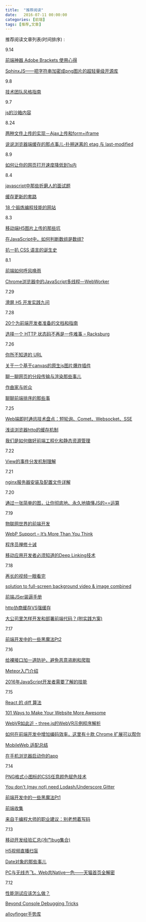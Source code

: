 ```yaml
---
title:  "推荐阅读"
date:   2016-07-11 00:00:00
categories: [前端]
tags: [推荐,文章]
---
```


推荐阅读文章列表(时间排序) :

9.14

[前端神器 Adobe Brackets 使用心得](http://www.jackpu.com/qian-duan-shen-qi-adobe-brackets-shi-yong-xin-de/)

[SphinxJS——把字符串加密成png图片的超轻量级开源库](https://segmentfault.com/a/1190000006897488)

9.8

[技术团队风格指南](https://zhuanlan.zhihu.com/p/22266609)

9.7

[js的沙箱内容](https://segmentfault.com/a/1190000006808445)

8.24

[两种文件上传的实现－Ajax上传和form+iframe](http://luckykun.com/work/2016-08-16/file-upload.html)

[说说浏览器端缓存的那点事儿-扑朔迷离的 etag 与 last-modified](https://github.com/rccoder/blog/issues/12)

8.9

[如何让你的网页打开速度降低到1s内](http://www.jianshu.com/p/d857c3ff78d6)

8.4

[javascript中那些折磨人的面试题](https://segmentfault.com/a/1190000006129337)

[缓存更新的套路](http://coolshell.cn/articles/17416.html)

[18 个锻炼编程技能的网站](http://blog.jobbole.com/67820/)

8.3

[移动端H5图片上传的那些坑](https://segmentfault.com/a/1190000006140042)

[在JavaScript中，如何判断数组是数组?](https://segmentfault.com/a/1190000006150186)

[扒一扒 CSS 语言的诞生史](http://qianduan.guru/2016/07/26/The-Languages-Which-Almost-Became-CSS/)

8.1

[前端如何呼风唤雨](http://imweb.io/topic/55e32fd5771670e207a16bb9)

[Chrome浏览器中的JavaScript多线程—WebWorker](http://www.xuebuyuan.com/2129104.html)

7.29

[滑屏 H5 开发实践九问](https://isux.tencent.com/nine-question-of-swipe-html5-page.html)

7.28

[20个为前端开发者准备的文档和指南](http://www.codeceo.com/article/20-docs-guides-for-web-dev.html)

[选择一个 HTTP 状态码不再是一件难事 – Racksburg](http://www.zcfy.cc/article/choosing-an-http-status-code-stop-making-it-hard-8211-racksburg-904.html)

7.26

[你所不知道的 URL](https://segmentfault.com/a/1190000006063123)

[关于一个基于canvas的原生js图片爆炸插件](http://bupt-hjm.github.io/2016/07/10/boom/)

[聊一聊网页的分段传输与渲染那些事儿](https://segmentfault.com/a/1190000005989601)

[作曲家与听众](http://efe.baidu.com/blog/composers-and-audiences/)

[聊聊前端排序的那些事](http://efe.baidu.com/blog/talk-about-sort-in-front-end/)

7.25

[Web端即时通讯技术盘点：短轮询、Comet、Websocket、SSE](http://mp.weixin.qq.com/s?__biz=MzI0ODA2ODU2NQ==&mid=2651129757&idx=1&sn=172a6a7dd481f83108bea46fc0283707#rd)

[浅谈浏览器http的缓存机制](http://www.cnblogs.com/vajoy/p/5341664.html)

[我们是如何做好前端工程化和静态资源管理](https://mp.weixin.qq.com/s?__biz=MzIxMzExMjYwOQ==&mid=2651890600&idx=1&sn=19b9ae0fc7d547a19914b90f1f04d479&key=8dcebf9e179c9f3a76c0e45d26aa4851e45437ef16d5cbbb8bdcc3598218e94dc0d4760809705abe987151c39d45f4c3&ascene=0&uin=MzAwODQwMzU1&devicetype=iMac+MacBookAir7%2C2+OSX+OSX+10.11.3+build(15D21)&version=11020201&pass_ticket=WVkWe6W2%2BC1v9xv%2FfxaVFLOLcTna2QKwRkTY7orOnfBEIwQ%2FyvU9kyfnmy5PcvBe)

7.22

[View的事件分发机制理解](http://hjxandhmr.github.io/2016/07/23/Android-ViewDispatchEvent/)

7.21

[nginx服务器安装及配置文件详解](https://segmentfault.com/a/1190000002797601)

7.20

[通过一张简单的图，让你彻底地、永久地搞懂JS的==运算](https://zhuanlan.zhihu.com/p/21650547)

7.19

[物联网世界的前端开发](http://www.zcfy.cc/article/front-end-development-in-an-internet-of-things-world-843.html)

[WebP Support – It’s More Than You Think](https://optimus.keycdn.com/support/webp-support/)

[程序员禅修十诫](http://mp.weixin.qq.com/s?__biz=MzAwNDc0MTUxMw==&mid=2649639215&idx=1&sn=12b252e75aa3811c46c7fbf23cefd246)

[移动应用开发者必须知道的Deep Linking技术](https://zhuanlan.zhihu.com/p/21556876)

7.18

[再长的视频一眼看完](http://gold.xitu.io/post/5779d9bd6be3ff006a1ab5f4?utm_source=gold_browser_extension)

[solution to full-screen background video & image combined](https://github.com/dvLden/Vidage)

[前端JSer装逼手册](https://segmentfault.com/a/1190000005987011)

[http协商缓存VS强缓存](http://www.cnblogs.com/wonyun/p/5524617.html)

[大公司里怎样开发和部署前端代码？(附实践方案)](http://www.jianshu.com/p/35e20bb361d0#)

7.17

[前端开发中的一些黑魔法Pt2](http://www.w3cplus.com/css/dirty-tricks-dark-corners-front-end-pt2.html)

7.16

[给裸接口加一道防护，避免恶意盗刷和爬取](http://div.io/topic/1747)

[Meteor入门介绍](http://div.io/topic/981)

[2016年JavaScript开发者需要了解的技能](http://www.zcfy.cc/article/619)

7.15

[React 的 diff 算法](https://segmentfault.com/a/1190000000606216)

[101 Ways to Make Your Website More Awesome](https://github.com/xitu/gold-miner/blob/master/TODO/101-ways-to-make-your-website-more-awesome.md)

[WebVR如此近 - three.js的WebVR示例程序解析](https://zhuanlan.zhihu.com/p/21556998?refer=sayfe)

[如何在前端开发中增加编码效率，这里有十款 Chrome 扩展可以帮你](http://www.w3ctech.com/topic/1836)

[MobileWeb 适配总结](http://www.w3ctech.com/topic/979)

[在手机浏览器启动你的app](http://www.w3ctech.com/topic/287)

7.14

[PNG格式小图标的CSS任意颜色赋色技术](http://www.zhangxinxu.com/wordpress/2016/06/png-icon-change-color-by-css/)

[You don't (may not) need Lodash/Underscore Gitter](https://github.com/cht8687/You-Dont-Need-Lodash-Underscore?utm_campaign=CodeTengu&utm_medium=web&utm_source=CodeTengu_51)

[前端开发中的一些黑魔法Pt1](http://www.w3cplus.com/css/dirty-tricks-dark-corners-front-end-pt1.html)

[前端收集](https://github.com/foru17/front-end-collect)

[来自于编程大师的职业建议：别老想着写码](http://www.zcfy.cc/article/don-039-t-just-code-career-advice-from-the-programming-masters-javaworld-668.html)

7.13

[移动开发经验汇总(冷门bug集合)](https://github.com/imweb/mobile)

[H5视频直播扫盲](http://www.alloyteam.com/2016/05/h5-camera-literacy/)

[Date对象的那些事儿](http://www.alloyteam.com/2016/05/date-object/)

[PC与无线齐飞，Web共Native一色——天猫首页全解密](http://mp.weixin.qq.com/s?__biz=MzA4MjA0MTc4NQ==&mid=504090077&idx=1&sn=a35b791e51286f7048c2155f7c888c6d#rd)

7.12

[性能测试应该怎么做？](http://coolshell.cn/articles/17381.html)

[Beyond Console Debugging Tricks](https://medium.com/outsystems-experts/beyond-console-debugging-tricks-f7d0d7f5df4#.vwo17tm9f)

[alloyfinger手势库](http://www.alloyteam.com/2016/05/super-small-web-gesture-library-alloyfinger-released/)

